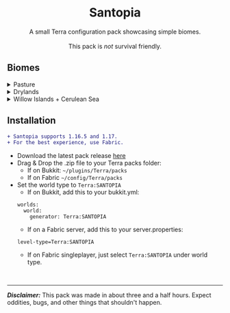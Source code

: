 <h1 align=center>Santopia</h1>



<p align=center>
  A small Terra configuration pack showcasing simple biomes.
  <br>
  <br>
  This pack is <i>not</i> survival friendly.
  <br>
</p>

<h2 align=left>Biomes</h2>

<details>
  <summary>Pasture</summary>

  ![pasture](https://user-images.githubusercontent.com/82296481/124997479-af4f9f80-e018-11eb-9aba-cfc733b24351.png)
</details>

<details>
  <summary>Drylands</summary>
  
  ![drylands](https://user-images.githubusercontent.com/82296481/124997527-c7272380-e018-11eb-815e-3a7ded8c184b.png)
</details>

<details>
  <summary>Willow Islands + Cerulean Sea</summary>
  
  ![willow_islands](https://user-images.githubusercontent.com/82296481/124997581-e1f99800-e018-11eb-8928-1234e7660e08.png)
</details>

<h2 align=left>Installation</h2>

```diff
+ Santopia supports 1.16.5 and 1.17.
+ For the best experience, use Fabric.
```

  - Download the latest pack release [here](https://github.com/Sancires/Santopia/releases/latest)
  - Drag & Drop the .zip file to your Terra packs folder:
    - If on Bukkit: `~/plugins/Terra/packs`
    - If on Fabric  `~/config/Terra/packs`
 - Set the world type to `Terra:SANTOPIA`
   - If on Bukkit, add this to your bukkit.yml:
   ```
   worlds:
     world:
       generator: Terra:SANTOPIA
   ```
   - If on a Fabric server, add this to your server.properties:
   ```
   level-type=Terra:SANTOPIA
   ```
   - If on Fabric singleplayer, just select `Terra:SANTOPIA` under world type.

<br>
<hr>

***Disclaimer:*** This pack was made in about three and a half hours. Expect oddities, bugs, and other things that shouldn't happen.
